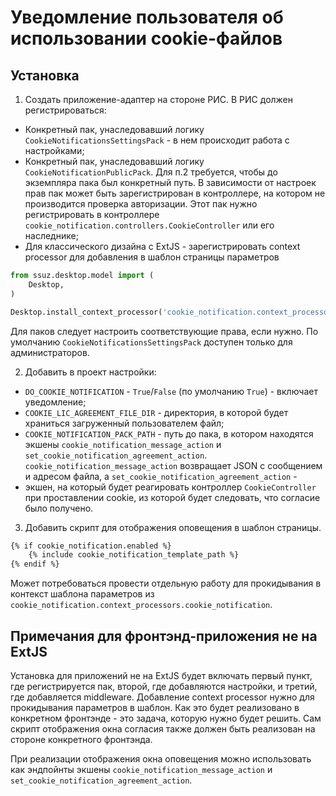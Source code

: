 # Уведомление пользователя об использовании cookie-файлов

## Установка

1. Создать приложение-адаптер на стороне РИС. В РИС должен регистрироваться:
- Конкретный пак, унаследовавший логику `CookieNotificationsSettingsPack` - в нем происходит работа
с настройками;
- Конкретный пак, унаследовавший логику `CookieNotificationPublicPack`. Для п.2 требуется, чтобы
до экземпляра пака был конкретный путь. В зависимости от настроек прав пак может быть зарегистрирован в
контроллере, на котором не производится проверка авторизации. Этот пак нужно регистрировать в контроллере
`cookie_notification.controllers.CookieController` или его наследнике;
- Для классического дизайна с ExtJS - зарегистрировать context processor для добавления в шаблон страницы параметров 
```python
from ssuz.desktop.model import (
    Desktop,
)

Desktop.install_context_processor('cookie_notification.context_processors.cookie_notification')
```

Для паков следует настроить соответствующие права, если нужно. По умолчанию `CookieNotificationsSettingsPack`
доступен только для администраторов.

2. Добавить в проект настройки:

- `DO_COOKIE_NOTIFICATION` - `True`/`False` (по умолчанию `True`) - включает уведомление;
- `COOKIE_LIC_AGREEMENT_FILE_DIR` - директория, в которой будет храниться загруженный пользователем файл;
- `COOKIE_NOTIFICATION_PACK_PATH` - путь до пака, в котором находятся экшены 
`cookie_notification_message_action` и `set_cookie_notification_agreement_action`.
`cookie_notification_message_action` возвращает JSON с сообщением и адресом файла, а `set_cookie_notification_agreement_action` -
- экшен, на который будет реагировать контроллер `CookieController` при проставлении cookie, из которой будет следовать, что согласие было получено.
3. Добавить скрипт для отображения оповещения в шаблон страницы.
```html
{% if cookie_notification.enabled %}
    {% include cookie_notification_template_path %}
{% endif %}
```
Может потребоваться провести отдельную работу для прокидывания в контекст шаблона параметров из
`cookie_notification.context_processors.cookie_notification`.

## Примечания для фронтэнд-приложения не на ExtJS

Установка для приложений не на ExtJS будет включать первый пункт, где регистрируется пак, второй, где
добавляются настройки, и третий, где добавляется middleware. Добавление context processor нужно для
прокидывания параметров в шаблон. Как это будет реализовано в конкретном фронтэнде - это задача, которую нужно
будет решить. Сам скрипт отображения окна согласия также должен быть реализован на стороне конкретного фронтэнда.

При реализации отображения окна оповещения можно использовать как эндпойнты экшены
`cookie_notification_message_action` и `set_cookie_notification_agreement_action`.

